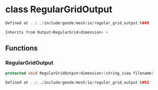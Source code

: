 # class RegularGridOutput

```cpp
Defined at ../../include/geode/mesh/io/regular_grid_output.h#49
```

```cpp
Inherits from Output<RegularGrid<dimension> >
```



## Functions

### RegularGridOutput

```cpp
protected void RegularGridOutput<dimension>(string_view filename)
```

```cpp
Defined at ../../include/geode/mesh/io/regular_grid_output.h#52
```



